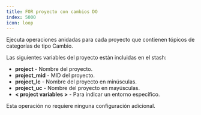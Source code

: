 ```yaml
---
title: FOR proyecto con cambios DO
index: 5000
icon: loop
---
```


Ejecuta operaciones anidadas para cada proyecto que contienen tópicos de categorías de tipo Cambio.

Las siguientes variables del proyecto están incluidas en el stash:

- **project** - Nombre del proyecto.
- **project_mid** - MID del proyecto.
- **project_lc** - Nombre del proyecto en minúsculas.
- **project_uc** - Nombre del proyecto en mayúsculas.
- **< project variables >** - Para indicar un entorno específico.

Esta operación no requiere ninguna configuración adicional.


